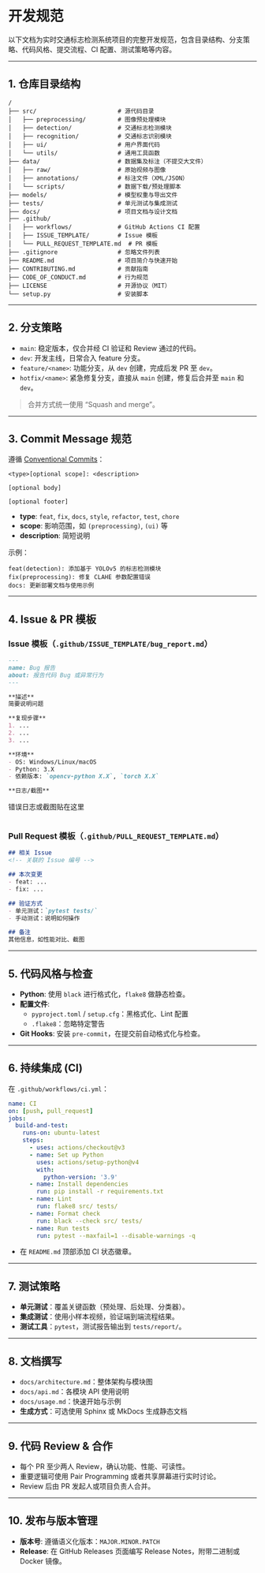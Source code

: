 # 开发规范

以下文档为实时交通标志检测系统项目的完整开发规范，包含目录结构、分支策略、代码风格、提交流程、CI 配置、测试策略等内容。

------

## 1. 仓库目录结构

```text
/
├── src/                       # 源代码目录
│   ├── preprocessing/         # 图像预处理模块
│   ├── detection/             # 交通标志检测模块
│   ├── recognition/           # 交通标志识别模块
│   ├── ui/                    # 用户界面代码
│   └── utils/                 # 通用工具函数
├── data/                      # 数据集及标注（不提交大文件）
│   ├── raw/                   # 原始视频与图像
│   ├── annotations/           # 标注文件（XML/JSON）
│   └── scripts/               # 数据下载/预处理脚本
├── models/                    # 模型权重与导出文件
├── tests/                     # 单元测试与集成测试
├── docs/                      # 项目文档与设计文档
├── .github/
│   ├── workflows/             # GitHub Actions CI 配置
│   ├── ISSUE_TEMPLATE/        # Issue 模板
│   └── PULL_REQUEST_TEMPLATE.md  # PR 模板
├── .gitignore                 # 忽略文件列表
├── README.md                  # 项目简介与快速开始
├── CONTRIBUTING.md            # 贡献指南
├── CODE_OF_CONDUCT.md         # 行为规范
├── LICENSE                    # 开源协议（MIT）
└── setup.py                   # 安装脚本
```

------

## 2. 分支策略

- `main`: 稳定版本，仅合并经 CI 验证和 Review 通过的代码。
- `dev`: 开发主线，日常合入 feature 分支。
- `feature/<name>`: 功能分支，从 `dev` 创建，完成后发 PR 至 `dev`。
- `hotfix/<name>`: 紧急修复分支，直接从 `main` 创建，修复后合并至 `main` 和 `dev`。

> 合并方式统一使用 “Squash and merge”。

------

## 3. Commit Message 规范

遵循 [Conventional Commits](https://www.conventionalcommits.org/)：

```
<type>[optional scope]: <description>

[optional body]

[optional footer]
```

- **type**: `feat`, `fix`, `docs`, `style`, `refactor`, `test`, `chore`
- **scope**: 影响范围，如 `(preprocessing)`, `(ui)` 等
- **description**: 简短说明

示例：

```
feat(detection): 添加基于 YOLOv5 的标志检测模块
fix(preprocessing): 修复 CLAHE 参数配置错误
docs: 更新部署文档与使用示例
```

------

## 4. Issue & PR 模板

### Issue 模板（`.github/ISSUE_TEMPLATE/bug_report.md`）

```markdown
---
name: Bug 报告
about: 报告代码 Bug 或异常行为
---

**描述**
简要说明问题

**复现步骤**
1. ...
2. ...
3. ...

**环境**
- OS: Windows/Linux/macOS
- Python: 3.X
- 依赖版本: `opencv-python X.X`, `torch X.X`

**日志/截图**
```

错误日志或截图贴在这里

```

```

### Pull Request 模板（`.github/PULL_REQUEST_TEMPLATE.md`）

```markdown
## 相关 Issue
<!-- 关联的 Issue 编号 -->

## 本次变更
- feat: ...
- fix: ...

## 验证方式
- 单元测试：`pytest tests/`
- 手动测试：说明如何操作

## 备注
其他信息，如性能对比、截图
```

------

## 5. 代码风格与检查

- **Python**: 使用 `black` 进行格式化，`flake8` 做静态检查。
- **配置文件**:
  - `pyproject.toml` / `setup.cfg`：黑格式化、Lint 配置
  - `.flake8`：忽略特定警告
- **Git Hooks**: 安装 `pre-commit`，在提交前自动格式化与检查。

------

## 6. 持续集成 (CI)

在 `.github/workflows/ci.yml`：

```yaml
name: CI
on: [push, pull_request]
jobs:
  build-and-test:
    runs-on: ubuntu-latest
    steps:
      - uses: actions/checkout@v3
      - name: Set up Python
        uses: actions/setup-python@v4
        with:
          python-version: '3.9'
      - name: Install dependencies
        run: pip install -r requirements.txt
      - name: Lint
        run: flake8 src/ tests/
      - name: Format check
        run: black --check src/ tests/
      - name: Run tests
        run: pytest --maxfail=1 --disable-warnings -q
```

- 在 `README.md` 顶部添加 CI 状态徽章。

------

## 7. 测试策略

- **单元测试**：覆盖关键函数（预处理、后处理、分类器）。
- **集成测试**：使用小样本视频，验证端到端流程结果。
- **测试工具**：`pytest`，测试报告输出到 `tests/report/`。

------

## 8. 文档撰写

- `docs/architecture.md`：整体架构与模块图
- `docs/api.md`：各模块 API 使用说明
- `docs/usage.md`：快速开始与示例
- **生成方式**：可选使用 Sphinx 或 MkDocs 生成静态文档

------

## 9. 代码 Review & 合作

- 每个 PR 至少两人 Review，确认功能、性能、可读性。
- 重要逻辑可使用 Pair Programming 或者共享屏幕进行实时讨论。
- Review 后由 PR 发起人或项目负责人合并。

------

## 10. 发布与版本管理

- **版本号**: 遵循语义化版本：`MAJOR.MINOR.PATCH`
- **Release**: 在 GitHub Releases 页面编写 Release Notes，附带二进制或 Docker 镜像。

